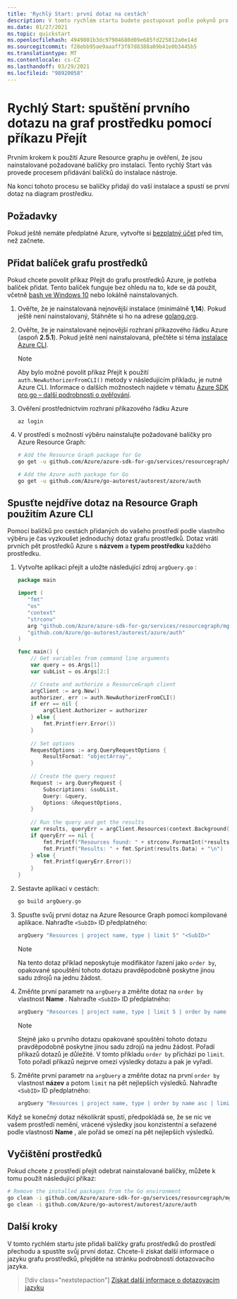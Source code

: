 ```yaml
---
title: 'Rychlý Start: první dotaz na cestách'
description: V tomto rychlém startu budete postupovat podle pokynů pro povolení balíčku Resource Graph pro přechod a spuštění prvního dotazu.
ms.date: 01/27/2021
ms.topic: quickstart
ms.openlocfilehash: 4949801b3dc97904680d09e685fd225812a0e14d
ms.sourcegitcommit: f28ebb95ae9aaaff3f87d8388a09b41e0b3445b5
ms.translationtype: MT
ms.contentlocale: cs-CZ
ms.lasthandoff: 03/29/2021
ms.locfileid: "98920058"
---
```

# <a name="quickstart-run-your-first-resource-graph-query-using-go"></a>Rychlý Start: spuštění prvního dotazu na graf prostředku pomocí příkazu Přejít

Prvním krokem k použití Azure Resource graphu je ověření, že jsou nainstalované požadované balíčky pro instalaci. Tento rychlý Start vás provede procesem přidávání balíčků do instalace nástroje.

Na konci tohoto procesu se balíčky přidají do vaší instalace a spustí se první dotaz na diagram prostředku.

## <a name="prerequisites"></a>Požadavky

Pokud ještě nemáte předplatné Azure, vytvořte si [bezplatný účet](https://azure.microsoft.com/free/) před tím, než začnete.

## <a name="add-the-resource-graph-package"></a>Přidat balíček grafu prostředků

Pokud chcete povolit příkaz Přejít do grafu prostředků Azure, je potřeba balíček přidat. Tento balíček funguje bez ohledu na to, kde se dá použít, včetně [bash ve Windows 10](/windows/wsl/install-win10) nebo lokálně nainstalovaných.

1. Ověřte, že je nainstalovaná nejnovější instalace (minimálně **1,14**). Pokud ještě není nainstalovaný, Stáhněte si ho na adrese [golang.org](https://golang.org/dl/).

1. Ověřte, že je nainstalované nejnovější rozhraní příkazového řádku Azure (aspoň **2.5.1**). Pokud ještě není nainstalovaná, přečtěte si téma [instalace Azure CLI](/cli/azure/install-azure-cli).

   > [!NOTE]
   > Aby bylo možné povolit příkaz Přejít k použití `auth.NewAuthorizerFromCLI()` metody v následujícím příkladu, je nutné Azure CLI. Informace o dalších možnostech najdete v tématu [Azure SDK pro go – další podrobnosti o ověřování](https://github.com/Azure/azure-sdk-for-go#more-authentication-details).

1. Ověření prostřednictvím rozhraní příkazového řádku Azure

   ```azurecli
   az login
   ```

1. V prostředí s možností výběru nainstalujte požadované balíčky pro Azure Resource Graph:

   ```bash
   # Add the Resource Graph package for Go
   go get -u github.com/Azure/azure-sdk-for-go/services/resourcegraph/mgmt/2019-04-01/resourcegraph

   # Add the Azure auth package for Go
   go get -u github.com/Azure/go-autorest/autorest/azure/auth
   ```

## <a name="run-your-first-resource-graph-query"></a>Spusťte nejdříve dotaz na Resource Graph použitím Azure CLI

Pomocí balíčků pro cestách přidaných do vašeho prostředí podle vlastního výběru je čas vyzkoušet jednoduchý dotaz grafu prostředků. Dotaz vrátí prvních pět prostředků Azure s **názvem** a **typem prostředku** každého prostředku.

1. Vytvořte aplikaci přejít a uložte následující zdroj `argQuery.go` :

   ```Go
   package main
   
   import (
      "fmt"
      "os"
      "context"
      "strconv"
      arg "github.com/Azure/azure-sdk-for-go/services/resourcegraph/mgmt/2019-04-01/resourcegraph"
      "github.com/Azure/go-autorest/autorest/azure/auth"
   )
   
   func main() {
       // Get variables from command line arguments
       var query = os.Args[1]
       var subList = os.Args[2:]
   
       // Create and authorize a ResourceGraph client
       argClient := arg.New()
       authorizer, err := auth.NewAuthorizerFromCLI()
       if err == nil {
           argClient.Authorizer = authorizer
       } else {
           fmt.Printf(err.Error())
       }
     
       // Set options
       RequestOptions := arg.QueryRequestOptions {
           ResultFormat: "objectArray",
       }
     
       // Create the query request
       Request := arg.QueryRequest {
           Subscriptions: &subList,
           Query: &query,
           Options: &RequestOptions,
       }
     
       // Run the query and get the results
       var results, queryErr = argClient.Resources(context.Background(), Request)
       if queryErr == nil {
           fmt.Printf("Resources found: " + strconv.FormatInt(*results.TotalRecords, 10) + "\n")
           fmt.Printf("Results: " + fmt.Sprint(results.Data) + "\n")
       } else {
           fmt.Printf(queryErr.Error())
       }
   }
   ```

1. Sestavte aplikaci v cestách:

   ```bash
   go build argQuery.go
   ```

1. Spusťte svůj první dotaz na Azure Resource Graph pomocí kompilované aplikace. Nahraďte `<SubID>` ID předplatného:

   ```bash
   argQuery "Resources | project name, type | limit 5" "<SubID>"
   ```

   > [!NOTE]
   > Na tento dotaz příklad neposkytuje modifikátor řazení jako `order by`, opakované spouštění tohoto dotazu pravděpodobně poskytne jinou sadu zdrojů na jednu žádost.

1. Změňte první parametr na `argQuery` a změňte dotaz na `order by` vlastnost **Name** . Nahraďte `<SubID>` ID předplatného:

   ```bash
   argQuery "Resources | project name, type | limit 5 | order by name asc" "<SubID>"
   ```

   > [!NOTE]
   > Stejně jako u prvního dotazu opakované spouštění tohoto dotazu pravděpodobně poskytne jinou sadu zdrojů na jednu žádost. Pořadí příkazů dotazů je důležité. V tomto příkladu `order by` přichází po `limit`. Toto pořadí příkazů nejprve omezí výsledky dotazu a pak je vyřadí.

1. Změňte první parametr na `argQuery` a změňte dotaz na první `order by` vlastnost **název** a potom `limit` na pět nejlepších výsledků. Nahraďte `<SubID>` ID předplatného:

   ```bash
   argQuery "Resources | project name, type | order by name asc | limit 5" "<SubID>"
   ```

Když se konečný dotaz několikrát spustí, předpokládá se, že se nic ve vašem prostředí nemění, vrácené výsledky jsou konzistentní a seřazené podle vlastnosti **Name** , ale pořád se omezí na pět nejlepších výsledků.

## <a name="clean-up-resources"></a>Vyčištění prostředků

Pokud chcete z prostředí přejít odebrat nainstalované balíčky, můžete k tomu použít následující příkaz:

```bash
# Remove the installed packages from the Go environment
go clean -i github.com/Azure/azure-sdk-for-go/services/resourcegraph/mgmt/2019-04-01/resourcegraph
go clean -i github.com/Azure/go-autorest/autorest/azure/auth
```

## <a name="next-steps"></a>Další kroky

V tomto rychlém startu jste přidali balíčky grafu prostředků do prostředí přechodu a spustíte svůj první dotaz. Chcete-li získat další informace o jazyku grafu prostředků, přejděte na stránku podrobností dotazovacího jazyka.

> [!div class="nextstepaction"]
> [Získat další informace o dotazovacím jazyku](./concepts/query-language.md)